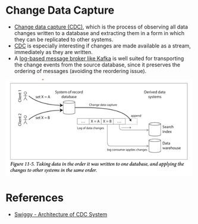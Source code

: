 # Change Data Capture
- [Change data capture (CDC)](https://en.wikipedia.org/wiki/Change_data_capture), which is the process of observing all data changes written to a database and extracting them in a form in which they can be replicated to other systems. 
- [CDC]() is especially interesting if changes are made available as a stream, immediately as they are written.
- A [log-based message broker like Kafka](../../../4_MessageBrokersEDA/Readme.md) is well suited for transporting the change events from the source database, since it preserves the ordering of messages (avoiding the reordering issue).

![img.png](cdc.png)

# References
- [Swiggy - Architecture of CDC System](https://bytes.swiggy.com/architecture-of-cdc-system-a975a081691f)